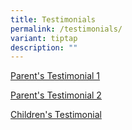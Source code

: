 ```yaml
---
title: Testimonials
permalink: /testimonials/
variant: tiptap
description: ""
---
```

<p><a href="https://drive.google.com/file/d/1F3GdnAhHaDaT7HQdY6_cuBI7Lzk4U8KJ/view?usp=drive_link" rel="noopener noreferrer nofollow" target="_blank">Parent's Testimonial 1</a>
</p>
<p><a href="https://drive.google.com/file/d/1RStjjcFmRIes800zEIWpluS4WkfdwWxA/view?usp=drive_link" rel="noopener noreferrer nofollow" target="_blank">Parent's Testimonial 2</a>
</p>
<p><a href="https://drive.google.com/file/d/1jN5QWbJggAFTGfJkc2q-TnCPEWX_4FnM/view?usp=drive_link" rel="noopener noreferrer nofollow" target="_blank">Children's Testimonial</a>
</p>